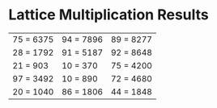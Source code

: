 # Lattice Multiplication Results

|   |   |   |
|---|---|---|
| 75 = 6375 | 94 = 7896 | 89 = 8277 |
| 28 = 1792 | 91 = 5187 | 92 = 8648 |
| 21 = 903 | 10 = 370 | 75 = 4200 |
| 97 = 3492 | 10 = 890 | 72 = 4680 |
| 20 = 1040 | 86 = 1806 | 44 = 1848 |
